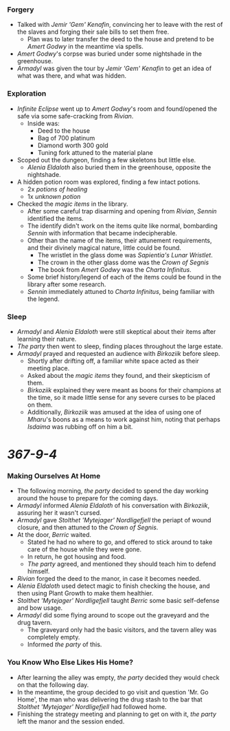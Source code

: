 ### Forgery

* Talked with *Jemir 'Gem' Kenafin*, convincing her to leave with the rest of the slaves and forging their sale bills to set them free.
  * Plan was to later transfer the deed to the house and pretend to be *Amert Godwy* in the meantime via spells.
* *Amert Godwy*'s corpse was buried under some nightshade in the greenhouse.
* *Armadyl* was given the tour by *Jemir 'Gem' Kenafin* to get an idea of what was there, and what was hidden.

### Exploration

* *Infinite Eclipse* went up to *Amert Godwy*'s room and found/opened the safe via some safe-cracking from *Rivian*.
  * Inside was:
    * Deed to the house
    * Bag of 700 platinum
    * Diamond worth 300 gold
    * Tuning fork attuned to the material plane
* Scoped out the dungeon, finding a few skeletons but little else.
  * *Alenia Eldaloth* also buried them in the greenhouse, opposite the nightshade.
* A hidden potion room was explored, finding a few intact potions.
  * 2x *potions of healing*
  * 1x *unknown potion*
* Checked the *magic items* in the library.
  * After some careful trap disarming and opening from *Rivian*, *Sennin* identified the items.
  * The identify didn't work on the items quite like normal, bombarding *Sennin* with information that became indecipherable.
  * Other than the name of the items, their attunement requirements, and their divinely magical nature, little could be found.
    * The wristlet in the glass dome was *Sapientia's Lunar Wristlet*.
    * The crown in the other glass dome was the *Crown of Segnis*
    * The book from *Amert Godwy* was the *Charta Infinitus*.
  * Some brief history/legend of each of the items could be found in the library after some research.
  * *Sennin* immediately attuned to *Charta Infinitus*, being familiar with the legend.

### Sleep

* *Armadyl* and *Alenia Eldaloth* were still skeptical about their items after learning their nature.
* *The party* then went to sleep, finding places throughout the large estate.
* *Armadyl* prayed and requested an audience with *Birkoziik* before sleep.
  * Shortly after drifting off, a familiar white space acted as their meeting place.
  * Asked about the *magic items* they found, and their skepticism of them.
  * *Birkoziik* explained they were meant as boons for their champions at the time, so it made little sense for any severe curses to be placed on them.
  * Additionally, *Birkoziik* was amused at the idea of using one of *Mharu*'s boons as a means to work against him, noting that perhaps *Isdaima* was rubbing off on him a bit.

# *367-9-4*

### Making Ourselves At Home

* The following morning, *the party* decided to spend the day working around the house to prepare for the coming days.
* *Armadyl* informed *Alenia Eldaloth* of his conversation with *Birkoziik*, assuring her it wasn't cursed.
* *Armadyl* gave *Stolthet 'Mytejager' Nordligefjell* the periapt of wound closure, and then attuned to the *Crown of Segnis*.
* At the door, *Berric* waited.
  * Stated he had no where to go, and offered to stick around to take care of the house while they were gone.
  * In return, he got housing and food.
  * *The party* agreed, and mentioned they should teach him to defend himself.
* *Rivian* forged the deed to the manor, in case it becomes needed.
* *Alenia Eldaloth* used detect magic to finish checking the house, and then using Plant Growth to make them healthier.
* *Stolthet 'Mytejager' Nordligefjell* taught *Berric* some basic self-defense and bow usage.
* *Armadyl* did some flying around to scope out the graveyard and the drug tavern.
  * The graveyard only had the basic visitors, and the tavern alley was completely empty.
  * Informed *the party* of this.

### You Know Who Else Likes His Home?

* After learning the alley was empty, *the party* decided they would check on that the following day.
* In the meantime, the group decided to go visit and question 'Mr. Go Home', the man who was delivering the drug stash to the bar that *Stolthet 'Mytejager' Nordligefjell* had followed home.
* Finishing the strategy meeting and planning to get on with it, *the party* left the manor and the session ended.
